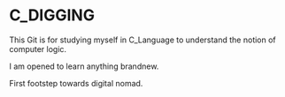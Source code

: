# C_DIGGING

This Git is for studying myself in C_Language to understand the notion of computer logic.

I am opened to learn anything brandnew.

First footstep towards digital nomad.
